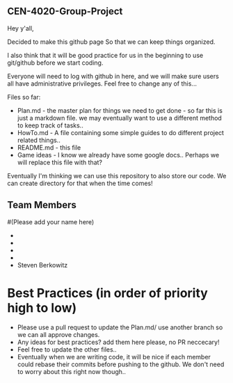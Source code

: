 ## CEN-4020-Group-Project

Hey y'all, 

Decided to make this github page So that we can keep things organized.

I also think that it will be good practice for us in the beginning to use git/github before we start coding. 

Everyone will need to log with github in here, and we will make sure users all have administrative privileges.
Feel free to change any of this... 

Files so far: 
* Plan.md - the master plan for things we need to get done
        - so far this is just a  markdown file. we may eventually want to use 
        a different method to keep track of tasks..
* HowTo.md - A file containing some simple guides to do different project related things..
* README.md - this file
* Game ideas - I know we already have some google docs.. Perhaps we will replace this file with that?

Eventually I'm thinking we can use this repository to also store our code. We can create directory for that when the time comes!



## Team Members
#(Please add your name here)

*
*
*
*
* Steven Berkowitz

# Best Practices (in order of priority high to low)
 * Please use a pull request to update the Plan.md/ use another branch so we can all approve changes.
 * Any ideas for best practices? add them here please, no PR neccecary!
 * Feel free to update the other files..
 * Eventually when we are writing  code, it will be nice if each member could rebase their commits before pushing to the github. We don't need to worry about this right now though..


